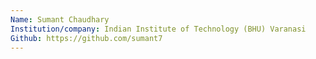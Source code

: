 ```yaml
---
Name: Sumant Chaudhary
Institution/company: Indian Institute of Technology (BHU) Varanasi
Github: https://github.com/sumant7
---
```





